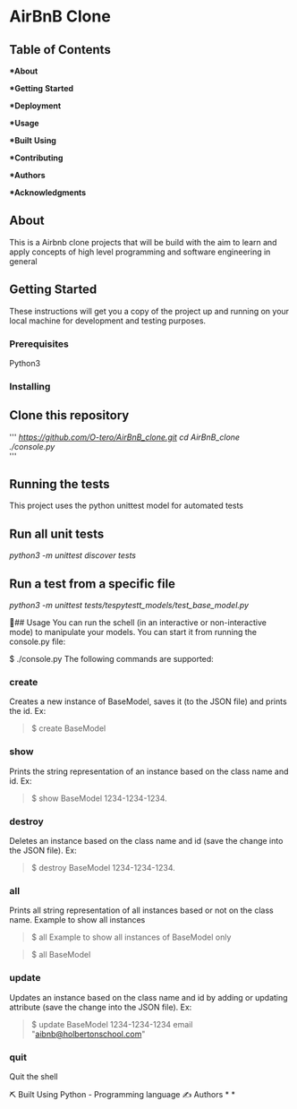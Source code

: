 # AirBnB Clone

## Table of Contents

**\*About**

**\*Getting** **Started**

**\*Deployment**

**\*Usage**

**\*Built** **Using**

**\*Contributing**

**\*Authors**

**\*Acknowledgments**

## About

This is a Airbnb clone projects that will be build with the aim to learn and apply concepts of high level programming and software engineering in general

## Getting Started

These instructions will get you a copy of the project up and running on your local machine for development and testing purposes.

### Prerequisites

Python3

### Installing

## Clone this repository

'''
*<https://github.com/O-tero/AirBnB_clone.git>*
*cd AirBnB_clone*  
 *./console.py*  
'''

## Running the tests

This project uses the python unittest model for automated tests

## Run all unit tests

*python3 -m unittest discover tests*

## Run a test from a specific file

*python3 -m unittest tests/tespytestt_models/test_base_model.py*

🎈## Usage
You can run the schell (in an interactive or non-interactive mode) to manipulate your models. You can start it from running the console.py file:

$ ./console.py
The following commands are supported:

### create

Creates a new instance of BaseModel, saves it (to the JSON file) and prints the id. Ex:

> $ create BaseModel

### show

Prints the string representation of an instance based on the class name and id. Ex:

> $ show BaseModel 1234-1234-1234.

### destroy

Deletes an instance based on the class name and id (save the change into the JSON file). Ex:

> $ destroy BaseModel 1234-1234-1234.

### all

Prints all string representation of all instances based or not on the class name. Example to show all instances

> $ all
Example to show all instances of BaseModel only

> $ all BaseModel

### update

Updates an instance based on the class name and id by adding or updating attribute (save the change into the JSON file). Ex:

> $ update BaseModel 1234-1234-1234 email "aibnb@holbertonschool.com"

### quit

Quit the shell

⛏️ Built Using
Python - Programming language
✍️ Authors
*
*
